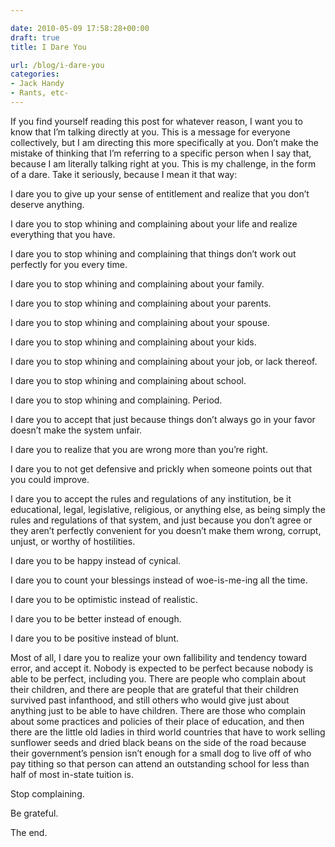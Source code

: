 ```yaml
---

date: 2010-05-09 17:58:28+00:00
draft: true
title: I Dare You

url: /blog/i-dare-you
categories:
- Jack Handy
- Rants, etc-
---
```


If you find yourself reading this post for whatever reason, I want you to know that I’m talking directly at you. This is a message for everyone collectively, but I am directing this more specifically at you. Don’t make the mistake of thinking that I’m referring to a specific person when I say that, because I am literally talking right at you. This is my challenge, in the form of a dare. Take it seriously, because I mean it that way:




I dare you to give up your sense of entitlement and realize that you don’t deserve anything.




I dare you to stop whining and complaining about your life and realize everything that you have.




I dare you to stop whining and complaining that things don’t work out perfectly for you every time.




I dare you to stop whining and complaining about your family.




I dare you to stop whining and complaining about your parents.




I dare you to stop whining and complaining about your spouse.




I dare you to stop whining and complaining about your kids.




I dare you to stop whining and complaining about your job, or lack thereof.




I dare you to stop whining and complaining about school.




I dare you to stop whining and complaining. Period.




I dare you to accept that just because things don’t always go in your favor doesn’t make the system unfair.




I dare you to realize that you are wrong more than you’re right.




I dare you to not get defensive and prickly when someone points out that you could improve.




I dare you to accept the rules and regulations of any institution, be it educational, legal, legislative, religious, or anything else, as being simply the rules and regulations of that system, and just because you don’t agree or they aren’t perfectly convenient for you doesn’t make them wrong, corrupt, unjust, or worthy of hostilities.




I dare you to be happy instead of cynical.




I dare you to count your blessings instead of woe-is-me-ing all the time.




I dare you to be optimistic instead of realistic.




I dare you to be better instead of enough.




I dare you to be positive instead of blunt.




Most of all, I dare you to realize your own fallibility and tendency toward error, and accept it. Nobody is expected to be perfect because nobody is able to be perfect, including you. There are people who complain about their children, and there are people that are grateful that their children survived past infanthood, and still others who would give just about anything just to be able to have children. There are those who complain about some practices and policies of their place of education, and then there are the little old ladies in third world countries that have to work selling sunflower seeds and dried black beans on the side of the road because their government’s pension isn’t enough for a small dog to live off of who pay tithing so that person can attend an outstanding school for less than half of most in-state tuition is. 




Stop complaining.




Be grateful.




The end.
